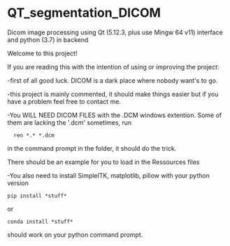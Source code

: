 # QT_segmentation_DICOM
Dicom image processing using Qt (5.12.3, plus use Mingw 64 v11) interface and python (3.7) in backend

Welcome to this project!

If you are reading this with the intention of using or improving the project:

  -first of all good luck. DICOM is a dark place where nobody want's to go.
  
  -this project is mainly commented, it should make things easier but if you have a problem feel free to contact me. 
  
  -You WILL NEED DICOM FILES with the .DCM windows extention. Some of them are lacking the '.dcm' sometimes, run 
  ```
    ren *.* *.dcm 
  ```
   in the command prompt in the folder, it should do the trick.
    
   There should be an example for you to load in the Ressources files
    
  -You also need to install SimpleITK, matplotlib, pillow with your python version 
  
  ```
  pip install *stuff*
  ```
  
  or 
  ```
  conda install *stuff*
  ```
  should work on your python command prompt.
